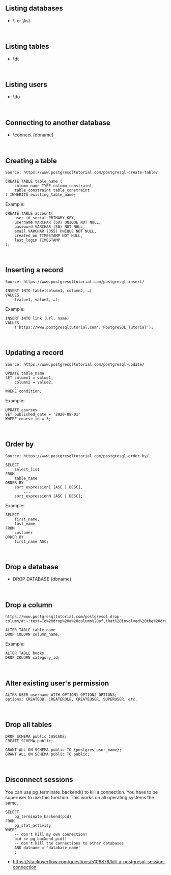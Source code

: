 ## Listing databases
- \l or \list

<br/>

## Listing tables
- \dt

<br/>

## Listing users
- \du

<br/>

## Connecting to another database
- \connect {dbname}

<br/>

## Creating a table
```
Source: https://www.postgresqltutorial.com/postgresql-create-table/

CREATE TABLE table_name (
	column_name TYPE column_constraint,
	table_constraint table_constraint
) INHERITS existing_table_name;
```
Example:
```
CREATE TABLE account(
	user_id serial PRIMARY KEY,
	username VARCHAR (50) UNIQUE NOT NULL,
	password VARCHAR (50) NOT NULL,
	email VARCHAR (355) UNIQUE NOT NULL,
	created_on TIMESTAMP NOT NULL,
	last_login TIMESTAMP
);
```

<br/>

## Inserting a record
```
Source: https://www.postgresqltutorial.com/postgresql-insert/

INSERT INTO table(column1, column2, …)
VALUES
	(value1, value2, …);
```
Example:
```
INSERT INTO link (url, name)
VALUES
	('https://www.postgresqltutorial.com','PostgreSQL Tutorial');
```

<br/>

## Updating a record
```
Source: https://www.postgresqltutorial.com/postgresql-update/

UPDATE table_name
SET column1 = value1,
    column2 = value2,
    ...
WHERE condition;
```
Example:
```
UPDATE courses
SET published_date = '2020-08-01' 
WHERE course_id = 3;
```

<br/>

## Order by
```
Source: https://www.postgresqltutorial.com/postgresql-order-by/

SELECT
	select_list
FROM
	table_name
ORDER BY
	sort_expression1 [ASC | DESC],
        ...
	sort_expressionN [ASC | DESC];
```
Example:
```
SELECT
	first_name,
	last_name
FROM
	customer
ORDER BY
	first_name ASC;
```


<br/>

## Drop a database
- DROP DATABASE {dbname}

<br/>

## Drop a column
```
https://www.postgresqltutorial.com/postgresql-drop-column/#:~:text=To%20drop%20a%20column%20of,that%20involved%20the%20dropped%20column.

ALTER TABLE table_name 
DROP COLUMN column_name;
```

Example:
```
ALTER TABLE books 
DROP COLUMN category_id;
```

<br/>

## Alter existing user's permission
```
ALTER USER username WITH OPTION1 OPTION2 OPTION3;
options: CREATEDB, CREATEROLE, CREATEUSER, SUPERUSER, etc.
```

<br/>

## Drop all tables
```
DROP SCHEMA public CASCADE;
CREATE SCHEMA public;

GRANT ALL ON SCHEMA public TO {postgres_user_name};
GRANT ALL ON SCHEMA public TO public;
```

<br/>

## Disconnect sessions
You can use pg_terminate_backend() to kill a connection. You have to be superuser to use this function. This works on all operating systems the same.
```
SELECT 
    pg_terminate_backend(pid) 
FROM 
    pg_stat_activity 
WHERE 
    -- don't kill my own connection!
    pid <> pg_backend_pid()
    -- don't kill the connections to other databases
    AND datname = 'database_name'
    ;
```

- https://stackoverflow.com/questions/5108876/kill-a-postgresql-session-connection
